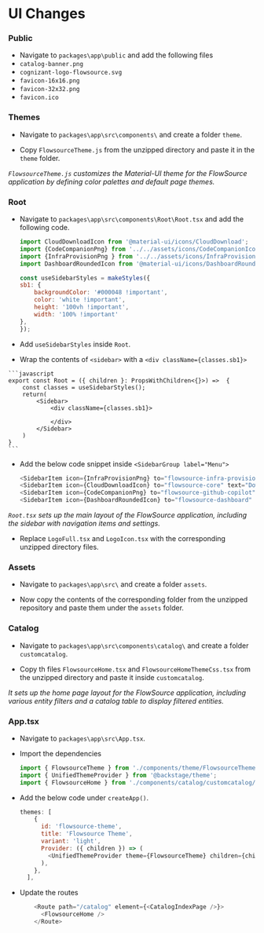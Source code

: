 # UI Changes

### Public

- Navigate to `packages\app\public` and add the following files
- `catalog-banner.png`
- `cognizant-logo-flowsource.svg`
- `favicon-16x16.png`
- `favicon-32x32.png`
- `favicon.ico`

### Themes

- Navigate to `packages\app\src\components\` and create a folder `theme`.

- Copy `FlowsourceTheme.js` from the unzipped directory and paste it in the `theme` folder.

*`FlowsourceTheme.js` customizes the Material-UI theme for the FlowSource application by defining color palettes and default page themes.*

### Root

- Navigate to `packages\app\src\components\Root\Root.tsx` and add the following code.

    ``` javascript
    import CloudDownloadIcon from '@material-ui/icons/CloudDownload';
    import {CodeCompanionPng} from '../../assets/icons/CodeCompanionIcon';
    import {InfraProvisionPng } from '../../assets/icons/InfraProvisionIcon';
    import DashboardRoundedIcon from '@material-ui/icons/DashboardRounded';
    ```

    ```javascript
    const useSidebarStyles = makeStyles({
    sb1: {
        backgroundColor: '#000048 !important',
        color: 'white !important',
        height: '100vh !important',
        width: '100% !important'
    },
    });
    ```

- Add `useSidebarStyles` inside `Root`.

- Wrap the contents of `<sidebar>` with a `<div className={classes.sb1}>`
<!-- Following changes made: earlier <sidebar>❌ was there, No such html element exists
<Sidebar>✅ is a backstage-core-component which should be used.
🚩 -->
 
    ```javascript
    export const Root = ({ children }: PropsWithChildren<{}>) =>  {
        const classes = useSidebarStyles();
        return(
            <Sidebar>
                <div className={classes.sb1}>

                </div>
            </Sidebar>
        )
    }
    ```

- Add the below code snippet inside `<SidebarGroup label="Menu">`

    ```javascript
    <SidebarItem icon={InfraProvisionPng} to="flowsource-infra-provision" text="Provisioning" />
    <SidebarItem icon={CloudDownloadIcon} to="flowsource-core" text="Downloads" />
    <SidebarItem icon={CodeCompanionPng} to="flowsource-github-copilot" text="Code Companion" />
    <SidebarItem icon={DashboardRoundedIcon} to="flowsource-dashboard" text="Dashboard" /> 
    ```

*`Root.tsx` sets up the main layout of the FlowSource application, including the sidebar with navigation items and settings.*

- Replace `LogoFull.tsx` and `LogoIcon.tsx` with the corresponding unzipped directory files.


### Assets

- Navigate to `packages\app\src\` and create a folder `assets`.

- Now copy the contents of the corresponding folder from the unzipped repository and paste them under the `assets` folder.

### Catalog

 - Navigate to `packages\app\src\components\catalog\` and create a folder `customcatalog`.
 
 - Copy th files `FlowsourceHome.tsx` and `FlowsourceHomeThemeCss.tsx` from the unzipped directory and paste it inside `customcatalog`.

 *It sets up the home page layout for the FlowSource application, including various entity filters and a catalog table to display filtered entities.*

### App.tsx

- Navigate to `packages\app\src\App.tsx`.

- Import the dependencies

  ```javascript
  import { FlowsourceTheme } from './components/theme/FlowsourceTheme';
  import { UnifiedThemeProvider } from '@backstage/theme';
  import { FlowsourceHome } from './components/catalog/customcatalog/FlowsourceHome';
  ```

- Add the below code under `createApp()`.

  ```javascript
  themes: [
      {
        id: 'flowsource-theme',
        title: 'Flowsource Theme',
        variant: 'light',
        Provider: ({ children }) => (
          <UnifiedThemeProvider theme={FlowsourceTheme} children={children} />
        ),
      },
    ],
  ```

- Update the routes

  ```javascript
      <Route path="/catalog" element={<CatalogIndexPage />}>
        <FlowsourceHome />
      </Route>
  ```